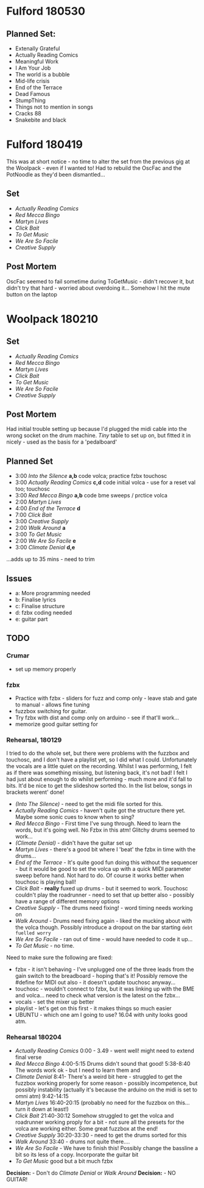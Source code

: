 


# Fulford 180530


## Planned Set:

- Extenally Grateful
- Actually Reading Comics
- Meaningful Work
- I Am Your Job
- The world is a bubble
- Mid-life crisis
- End of the Terrace
- Dead Famous
- StumpThing
- Things not to mention in songs
- Cracks 88
- Snakebite and black


# Fulford 180419

This was at short notice - no time to alter the set from the previous gig at the Woolpack - even if I wanted to!
Had to rebuild the OscFac and the PotNoodle as they'd been dismantled...


## Set

- *Actually Reading Comics*
- *Red Mecca Bingo*
- *Martyn Lives*
- *Click Bait*
- *To Get Music*
- *We Are So Facile*
- *Creative Supply*

## Post Mortem

OscFac seemed to fail sometime during ToGetMusic - didn't recover it, but
didn't try that hard - worried about overdoing it... Somehow I hit the 
mute button on the laptop 




# Woolpack 180210

## Set

- *Actually Reading Comics*
- *Red Mecca Bingo*
- *Martyn Lives*
- *Click Bait*
- *To Get Music*
- *We Are So Facile*
- *Creative Supply*

## Post Mortem

Had initial trouble setting up because I'd plugged the midi cable 
into the wrong socket on the drum machine. *Tiny* table to set up on,
but fitted it in nicely - used as the basis for a 'pedalboard'

## Planned Set 

- 3:00 *Into the Silence* **a,b** code volca; practice fzbx touchosc
- 3:00 *Actually Reading Comics* **c,d** code initial volca - use for a reset val too;  touchosc
- 3:00 *Red Mecca Bingo* **a,b** code bme sweeps / prctice volca
- 2:00 *Martyn Lives* 
- 4:00 *End of the Terrace* **d**
- 7:00 *Click Bait* 
- 3:00 *Creative Supply* 
- 2:00 *Walk Around* **a**
- 3:00 *To Get Music*
- 2:00 *We Are So Facile* **e**
- 3:00 *Climate Denial* **d,e**


...adds up to 35 mins - need to trim

## Issues

- a: More programming needed
- b: Finalise lyrics
- c: Finalise structure
- d: fzbx coding needed
- e: guitar part 

## TODO

### Crumar

- set up memory properly


### fzbx

- Practice with fzbx - sliders for fuzz and comp only - leave stab and gate to manual - allows fine tuning
- fuzzbox switching for guitar.
- Try fzbx with dist and comp only on arduino - see if that'll work...
- memorize good guitar setting for 


### Rehearsal, 180129

I tried to do the whole set, but there were problems with the fuzzbox and touchosc, and I don't have a playlist yet, so I did what I could. Unfortunately the vocals are a little quiet on the recording. Whilst I was performing, I felt as if there was something missing, but listening back, it's not bad! 
I felt I had just about enough to do whilst performing - much more and it'd fall to bits. It'd be nice to get the slideshow sorted tho.
In the list below, songs in brackets werent' done!

- *(Into The Silence)* - need to get the midi file sorted for this.
- *Actually Reading Comics* - haven't quite got the structure there yet. Maybe some sonic cues to know when to sing?
- *Red Mecca Bingo* - First time I've sung through. Need to learn the words, but it's going well. No Fzbx in this atm! Glitchy drums seemed to work...
- *(Climate Denial)* - didn't have the guitar set up 
- *Martyn Lives* - there's a good bit where I 'beat' the fzbx in time with the drums...
- *End of the Terrace* - It's quite good fun doing this without the sequencer - but it would be good to set the volca up with a quick MIDI parameter sweep before hand. Not hard to do. Of course it works better when touchosc is playing ball!
- *Click Bait* - **really** fuxed up drums - but it seemed to work. Touchosc couldn't play the roadrunner - need to set that up better also - possibly have a range of different memory options
- *Creative Supply* - The drums need fixing! - word timing needs working on
- *Walk Around* - Drums need fixing again - liked the mucking about with the volca though. Possibly introduce a dropout on the bar starting `debt fuelled worry`
- *We Are So Facile* - ran out of time - would have needed to code it up...
- *To Get Music* - no time. 


Need to make sure the following are fixed:

- fzbx - it isn't behaving - I've unplugged one of the three leads from the gain switch to the breadboard - hoping that's it! Possibly remove the #define for MIDI out also - it doesn't update touchosc anyway...
- touchosc - wouldn't connect to fzbx, but it was linking up with the BME and volca... need to check what version is the latest on the fzbx...
- vocals - set the mixer up better
- playlist - let's get on this first - it makes things so much easier
- UBUNTU - which one am I going to use? 16.04 with unity looks good atm. 

### Rehearsal 180204

- *Actually Reading Comics* 0:00 - 3.49 - went well! might need to extend final verse
- *Red Mecca Bingo* 4:00-5:15  Drums didn't sound that good! 5:38-8:40  The words work ok - but I need to learn them and 
- *Climate Denial* 8:41- There's a weird bit here - struggled to get the fuzzbox working properly for some reason - possibly incompetence, but possibly instability (actually it's because the arduino on the midi is set to omni atm) 9:42-14:15
- *Martyn Lives* 16:40-20:15 (probably no need for the fuzzbox on this... turn it down at least!)
- *Click Bait* 21:40-30:12 Somehow struggled to get the volca and roadrunner working proply for a bit - not sure all the presets for the volca are working either. Some great fuzzbox at the end!
- *Creative Supply* 30:20-33:30 - need to get the drums sorted for this
- *Walk Around* 33:40 - drums not quite there....
- *We Are So Facile* - We have to finish this! Possibly change the bassline a bit so its less of a copy. Incorporate the guitar bit 
- *To Get Music* good but a bit much fzbx

**Decision:** - Don't do *Climate Denial* or *Walk Around* 
**Decision:** - NO GUITAR!

